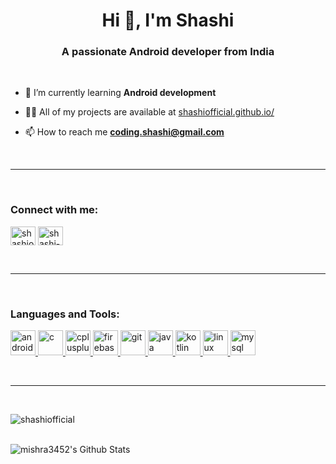 <h1 align="center">Hi 👋, I'm Shashi</h1>
<h3 align="center">A passionate Android developer from India</h3>

<br>

- 🌱 I’m currently learning **Android development**

- 👨‍💻 All of my projects are available at [shashiofficial.github.io/](shashiofficial.github.io/)

- 📫 How to reach me **coding.shashi@gmail.com**

<br>
<hr>
<br>

<h3 align="left">Connect with me:</h3>
<p align="left">
<a href="https://dev.to/shashiofficial" target="blank"><img align="center" src="https://cdn.jsdelivr.net/npm/simple-icons@3.0.1/icons/dev-dot-to.svg" alt="shashiofficial" height="30" width="40" /></a>
<a href="https://linkedin.com/in/shashi-kant10" target="blank"><img align="center" src="https://cdn.jsdelivr.net/npm/simple-icons@3.0.1/icons/linkedin.svg" alt="shashi-kant10" height="30" width="40" /></a>
</p>

<br>
<hr>
<br>

<h3 align="left">Languages and Tools:</h3>
<p align="left"> <a href="https://developer.android.com" target="_blank"> <img src="https://devicons.github.io/devicon/devicon.git/icons/android/android-original-wordmark.svg" alt="android" width="40" height="40"/> </a> <a href="https://www.cprogramming.com/" target="_blank"> <img src="https://devicons.github.io/devicon/devicon.git/icons/c/c-original.svg" alt="c" width="40" height="40"/> </a> <a href="https://www.w3schools.com/cpp/" target="_blank"> <img src="https://devicons.github.io/devicon/devicon.git/icons/cplusplus/cplusplus-original.svg" alt="cplusplus" width="40" height="40"/> </a> <a href="https://firebase.google.com/" target="_blank"> <img src="https://www.vectorlogo.zone/logos/firebase/firebase-icon.svg" alt="firebase" width="40" height="40"/> </a> <a href="https://git-scm.com/" target="_blank"> <img src="https://www.vectorlogo.zone/logos/git-scm/git-scm-icon.svg" alt="git" width="40" height="40"/> </a> <a href="https://www.java.com" target="_blank"> <img src="https://devicons.github.io/devicon/devicon.git/icons/java/java-original-wordmark.svg" alt="java" width="40" height="40"/> </a> <a href="https://kotlinlang.org" target="_blank"> <img src="https://www.vectorlogo.zone/logos/kotlinlang/kotlinlang-icon.svg" alt="kotlin" width="40" height="40"/> </a> <a href="https://www.linux.org/" target="_blank"> <img src="https://devicons.github.io/devicon/devicon.git/icons/linux/linux-original.svg" alt="linux" width="40" height="40"/> </a> <a href="https://www.mysql.com/" target="_blank"> <img src="https://devicons.github.io/devicon/devicon.git/icons/mysql/mysql-original-wordmark.svg" alt="mysql" width="40" height="40"/> </a> </p>

<br>
<hr>
<br>

<p><img align="center" src="https://github-readme-stats.vercel.app/api/top-langs?username=shashiofficial&show_icons=true&locale=en&layout=compact" alt="shashiofficial" /></p>

<br>

<img align="left" alt="mishra3452's Github Stats" src="https://github-readme-stats.vercel.app/api?username=shashiofficial&show_icons=true" />
